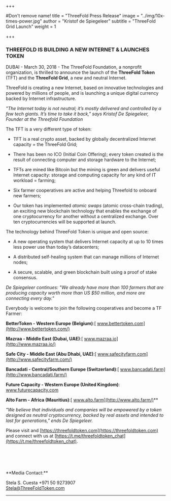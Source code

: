 +++

#Don't remove name!
title = "ThreeFold Press Release"
image = "../img/10x-times-power.jpg"
author = "Kristof de Spiegeleer"
subtitle = "ThreeFold Grid Launch"
weight = 1

+++

### THREEFOLD IS BUILDING A NEW INTERNET & LAUNCHES TOKEN

DUBAI - March 30, 2018 - The ThreeFold Foundation, a nonprofit organization, is thrilled to announce the launch of the **ThreeFold Token** (TFT) and the **ThreeFold Grid**, a new and neutral Internet.

ThreeFold is creating a new Internet, based on innovative technologies and powered by millions of people, and is launching a unique digital currency backed by Internet infrastructure.

*"The Internet today is not neutral; it’s mostly delivered and controlled by a few tech giants. It’s time to take it back," says Kristof De Spiegeleer, Founder at the Threefold Foundation*

The TFT is a very different type of token:

* TFT is a real crypto asset, backed by globally decentralized Internet capacity = the ThreeFold Grid;

* There has been no ICO (Initial Coin Offering); every token created is the result of connecting computer and storage hardware to the Internet;

* TFTs are mined like Bitcoin but the mining is green and delivers useful Internet capacity: storage and computing capacity for any kind of IT workload = farming;

* Six farmer cooperatives are active and helping Threefold to onboard new farmers;

* Our token has implemented *atomic swaps* (atomic cross-chain trading), an exciting new blockchain technology that enables the exchange of one cryptocurrency for another without a centralized exchange. Over ten cryptocurrencies will be supported at launch.

The technology behind ThreeFold Token is unique and open source:

* A new operating system that delivers Internet capacity at up to 10 times less power use than today’s datacenters;

* A distributed self-healing system that can manage millions of Internet nodes;

* A secure, scalable, and green blockchain built using a proof of stake consensus.

*De Spiegeleer continues: "We already have more than 100 farmers that are producing capacity worth more than US $50 million, and more are connecting every day."*

Everybody is welcome to join the following cooperatives and become a TF Farmer:

**BetterToken - Western Europe (Belgium)**:[ www.bettertoken.com](http://www.bettertoken.com/)

**Mazraa - Middle East (Dubai, UAE)**:[ www.mazraa.io](http://www.mazraa.io/)

**Safe City - Middle East (Abu Dhabi, UAE)**:[ www.safecityfarm.com](http://www.safecityfarm.com/)

**Bancadati - Central/Southern Europe (Switzerland)**:[ www.bancadati.farm](http://www.bancadati.farm/)

**Future Capacity - Western Europe (United Kingdom)**:[ www.](http://www.futurecapacity.com/)[futurecapacity.com](http://www.futurecapacity.com/)

**Alto Farm - Africa (Mauritius)**:[ www.alto.farm](http://www.alto.farm/)**

*"We believe that individuals and companies will be empowered by a token designed as neutral cryptocurrency, backed by real assets and intended to last for generations," ends De Spiegeleer.*


Please visit and [https://threefoldtoken.com](https://threefoldtoken.com) and connect with us at [https://t.me/threefoldtoken_chat](https://t.me/threefoldtoken_chat).



<br>
<br>
<br>
<br>
**Media Contact:**

Stela S. Cuesta
+971 50 9273907  
[Stela@ThreeFoldToken.com](mailto:stela@threefoldtoken.com)

* * *
